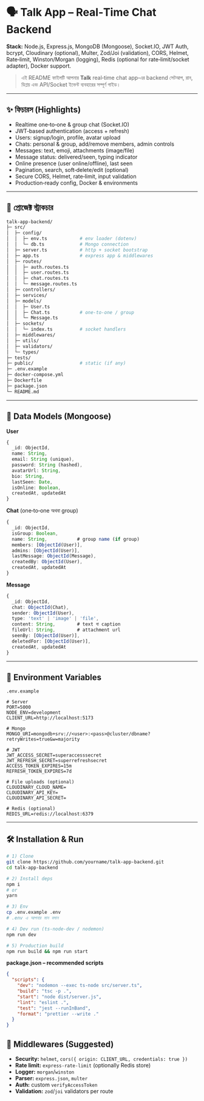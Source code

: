 # 🗣️ Talk App – Real‑Time Chat Backend

**Stack:** Node.js, Express.js, MongoDB (Mongoose), Socket.IO, JWT Auth, bcrypt, Cloudinary (optional), Multer, Zod/Joi (validation), CORS, Helmet, Rate‑limit, Winston/Morgan (logging), Redis (optional for rate‑limit/socket adapter), Docker support.

> এই README ফাইলটি আপনার **Talk** real‑time chat app‑এর backend সেটআপ, রান, ডিপ্লয় এবং API/Socket ইভেন্ট ব্যবহারের সম্পূর্ণ গাইড।

---

## ✨ ফিচারস (Highlights)

- Realtime one‑to‑one & group chat (Socket.IO)
- JWT‑based authentication (access + refresh)
- Users: signup/login, profile, avatar upload
- Chats: personal & group, add/remove members, admin controls
- Messages: text, emoji, attachments (image/file)
- Message status: delivered/seen, typing indicator
- Online presence (user online/offline), last seen
- Pagination, search, soft‑delete/edit (optional)
- Secure CORS, Helmet, rate‑limit, input validation
- Production‑ready config, Docker & environments

---

## 📁 প্রোজেক্ট স্ট্রাকচার

```bash
talk-app-backend/
├─ src/
│  ├─ config/
│  │  ├─ env.ts            # env loader (dotenv)
│  │  └─ db.ts             # Mongo connection
│  ├─ server.ts            # http + socket bootstrap
│  ├─ app.ts               # express app & middlewares
│  ├─ routes/
│  │  ├─ auth.routes.ts
│  │  ├─ user.routes.ts
│  │  ├─ chat.routes.ts
│  │  └─ message.routes.ts
│  ├─ controllers/
│  ├─ services/
│  ├─ models/
│  │  ├─ User.ts
│  │  ├─ Chat.ts           # one-to-one / group
│  │  └─ Message.ts
│  ├─ sockets/
│  │  └─ index.ts          # socket handlers
│  ├─ middlewares/
│  ├─ utils/
│  ├─ validators/
│  └─ types/
├─ tests/
├─ public/                 # static (if any)
├─ .env.example
├─ docker-compose.yml
├─ Dockerfile
├─ package.json
└─ README.md
```

---

## 🧩 Data Models (Mongoose)

**User**

```ts
{
  _id: ObjectId,
  name: String,
  email: String (unique),
  password: String (hashed),
  avatarUrl: String,
  bio: String,
  lastSeen: Date,
  isOnline: Boolean,
  createdAt, updatedAt
}
```

**Chat** (one‑to‑one অথবা group)

```ts
{
  _id: ObjectId,
  isGroup: Boolean,
  name: String,           # group name (if group)
  members: [ObjectId(User)],
  admins: [ObjectId(User)],
  lastMessage: ObjectId(Message),
  createdBy: ObjectId(User),
  createdAt, updatedAt
}
```

**Message**

```ts
{
  _id: ObjectId,
  chat: ObjectId(Chat),
  sender: ObjectId(User),
  type: 'text' | 'image' | 'file',
  content: String,        # text বা caption
  fileUrl: String,        # attachment url
  seenBy: [ObjectId(User)],
  deletedFor: [ObjectId(User)],
  createdAt, updatedAt
}
```

---

## 🔐 Environment Variables

`.env.example`

```env
# Server
PORT=5000
NODE_ENV=development
CLIENT_URL=http://localhost:5173

# Mongo
MONGO_URI=mongodb+srv://<user>:<pass>@cluster/dbname?retryWrites=true&w=majority

# JWT
JWT_ACCESS_SECRET=superaccesssecret
JWT_REFRESH_SECRET=superrefreshsecret
ACCESS_TOKEN_EXPIRES=15m
REFRESH_TOKEN_EXPIRES=7d

# File uploads (optional)
CLOUDINARY_CLOUD_NAME=
CLOUDINARY_API_KEY=
CLOUDINARY_API_SECRET=

# Redis (optional)
REDIS_URL=redis://localhost:6379
```

---

## 🛠️ Installation & Run

```bash
# 1) Clone
git clone https://github.com/yourname/talk-app-backend.git
cd talk-app-backend

# 2) Install deps
npm i
# or
yarn

# 3) Env
cp .env.example .env
# .env এ আপনার মান বসান

# 4) Dev run (ts-node-dev / nodemon)
npm run dev

# 5) Production build
npm run build && npm run start
```

**package.json – recommended scripts**

```json
{
  "scripts": {
    "dev": "nodemon --exec ts-node src/server.ts",
    "build": "tsc -p .",
    "start": "node dist/server.js",
    "lint": "eslint .",
    "test": "jest --runInBand",
    "format": "prettier --write ."
  }
}
```

## 🧰 Middlewares (Suggested)

- **Security:** `helmet`, `cors({ origin: CLIENT_URL, credentials: true })`
- **Rate limit:** `express-rate-limit` (optionally Redis store)
- **Logger:** `morgan`/`winston`
- **Parser:** `express.json`, `multer`
- **Auth:** custom `verifyAccessToken`
- **Validation:** `zod`/`joi` validators per route
